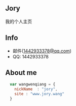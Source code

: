 ## Jory
我的个人主页

## Info

* 邮件(1442933378@qq.com)
* QQ: 1442933378

## About me

```javascript
  var wangwenqiang = {
    nickName  : "jory",
    site : "www.jory.wang"
  }
```
